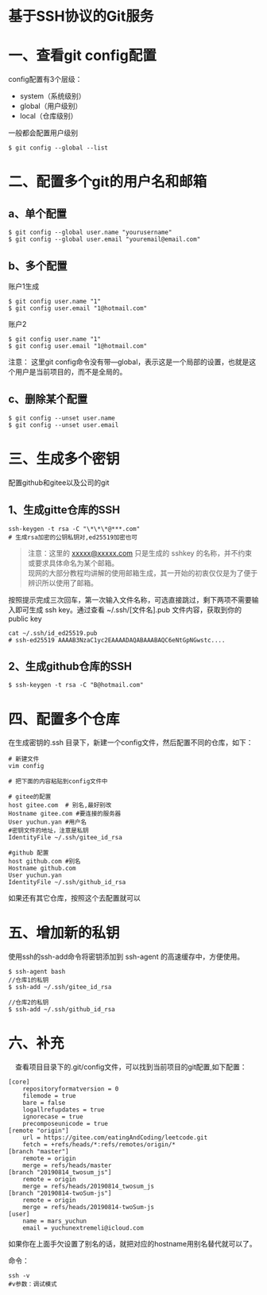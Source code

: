 # 基于SSH协议的Git服务


# 一、查看git config配置
config配置有3个层级：

- system（系统级别）
- global（用户级别）
- local（仓库级别）

一般都会配置用户级别

```
$ git config --global --list 
```
# 二、配置多个git的用户名和邮箱
## a、单个配置
```
$ git config --global user.name "yourusername"
$ git config --global user.email "youremail@email.com"
```
## b、多个配置

账户1生成
```
$ git config user.name "1"
$ git config user.email "1@hotmail.com"
```
账户2
```
$ git config user.name "1"
$ git config user.email "1@hotmail.com"
```
注意： 这里git config命令没有带—global，表示这是一个局部的设置，也就是这个用户是当前项目的，而不是全局的。

## c、删除某个配置
```
$ git config --unset user.name
$ git config --unset user.email
```
# 三、生成多个密钥
配置github和gitee以及公司的git

## 1、生成gitte仓库的SSH
```
ssh-keygen -t rsa -C "\*\*\*@***.com"   
# 生成rsa加密的公钥私钥对,ed25519加密也可
```
>注意：这里的 xxxxx@xxxxx.com 只是生成的 sshkey 的名称，并不约束或要求具体命名为某个邮箱。  
现网的大部分教程均讲解的使用邮箱生成，其一开始的初衷仅仅是为了便于辨识所以使用了邮箱。

按照提示完成三次回车，第一次输入文件名称，可选直接跳过，剩下两项不需要输入即可生成 ssh key。通过查看 ~/.ssh/[文件名].pub 文件内容，获取到你的 public key
```
cat ~/.ssh/id_ed25519.pub
# ssh-ed25519 AAAAB3NzaC1yc2EAAAADAQABAAABAQC6eNtGpNGwstc....
```

## 2、生成github仓库的SSH
```
$ ssh-keygen -t rsa -C "B@hotmail.com"
```
# 四、配置多个仓库
在生成密钥的.ssh 目录下，新建一个config文件，然后配置不同的仓库，如下：
```
# 新建文件
vim config 

# 把下面的内容粘贴到config文件中

# gitee的配置
host gitee.com  # 别名,最好别改
Hostname gitee.com #要连接的服务器
User yuchun.yan #用户名
#密钥文件的地址，注意是私钥
IdentityFile ~/.ssh/gitee_id_rsa  

#github 配置
host github.com #别名
Hostname github.com
User yuchun.yan
IdentityFile ~/.ssh/github_id_rsa
```
如果还有其它仓库，按照这个去配置就可以

# 五、增加新的私钥
使用ssh的ssh-add命令将密钥添加到 ssh-agent 的高速缓存中，方便使用。
```
$ ssh-agent bash
//仓库1的私钥
$ ssh-add ~/.ssh/gitee_id_rsa

//仓库2的私钥
$ ssh-add ~/.ssh/github_id_rsa
```
# 六、补充
 查看项目目录下的.git/config文件，可以找到当前项目的git配置,如下配置：
```
[core]
    repositoryformatversion = 0
    filemode = true
    bare = false
    logallrefupdates = true
    ignorecase = true
    precomposeunicode = true
[remote "origin"]
    url = https://gitee.com/eatingAndCoding/leetcode.git
    fetch = +refs/heads/*:refs/remotes/origin/*
[branch "master"]
    remote = origin
    merge = refs/heads/master
[branch "20190814_twosum_js"]
    remote = origin
    merge = refs/heads/20190814_twosum_js
[branch "20190814-twoSum-js"]
    remote = origin
    merge = refs/heads/20190814-twoSum-js
[user]
    name = mars_yuchun
    email = yuchunextremeli@icloud.com
```
如果你在上面手欠设置了别名的话，就把对应的hostname用别名替代就可以了。

命令：
```
ssh -v 
#v参数：调试模式








